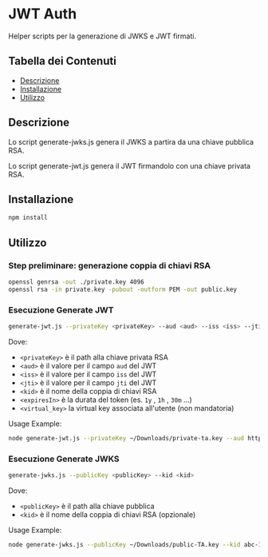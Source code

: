 # JWT Auth

Helper scripts per la generazione di JWKS e JWT firmati.

## Tabella dei Contenuti

- [Descrizione](#descrizione)
- [Installazione](#installazione)
- [Utilizzo](#utilizzo)

## Descrizione

Lo script generate-jwks.js genera il JWKS a partira da una chiave pubblica RSA.

Lo script generate-jwt.js genera il JWT firmandolo con una chiave privata RSA.

## Installazione

```bash
npm install
```

## Utilizzo
### Step preliminare: generazione coppia di chiavi RSA

```bash
openssl genrsa -out ./private.key 4096  
openssl rsa -in private.key -pubout -outform PEM -out public.key
```

### Esecuzione Generate JWT

```bash
generate-jwt.js --privateKey <privateKey> --aud <aud> --iss <iss> --jti <jti> --kid <kid> --expiresIn <expiresIn> --virtual_key <virtual_key>
```

Dove:
- `<privateKey>` è il path alla chiave privata RSA
- `<aud>` è il valore per il campo `aud` del JWT
- `<iss>` è il valore per il campo `iss` del JWT
- `<jti>` è il valore per il campo `jti` del JWT
- `<kid>` è il nome della coppia di chiavi RSA
- `<expiresIn>` è la durata del token (es. `1y` , `1h` , `30m` ...)
- `<virtual_key>` la virtual key associata all'utente (non mandatoria)

Usage Example:
```bash
node generate-jwt.js --privateKey ~/Downloads/private-ta.key --aud https://api.radd.dev.notifichedigitali.it --iss ta-issuer.dev.notifichedigitali.it --jti 1231231312 --kid "abc-123" --expiresIn 1y
```

### Esecuzione Generate JWKS

```bash
generate-jwks.js --publicKey <publicKey> --kid <kid>
```

Dove:
- `<publicKey>` è il path alla chiave pubblica
- `<kid>` è il nome della coppia di chiavi RSA
(opzionale)


Usage Example:

```bash
node generate-jwks.js --publicKey ~/Downloads/public-TA.key --kid abc-123
```
